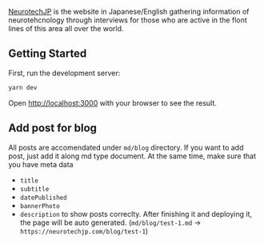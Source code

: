 [NeurotechJP](https://neurotechjp.com) is the website in Japanese/English gathering information of neurotehcnology through interviews for those who are active in the flont lines of this area all over the world.

## Getting Started

First, run the development server:

```bash
yarn dev
```

Open [http://localhost:3000](http://localhost:3000) with your browser to see the result.

## Add post for blog

All posts are accomendated under `md/blog` directory.
If you want to add post, just add it along md type document. At the same time, make sure that you have meta data

- `title`
- `subtitle`
- `datePublished`
- `bannerPhoto`
- `description`
  to show posts correclty.
  After finishing it and deploying it, the page will be auto generated.
  (`md/blog/test-1.md` -> `https://neurotechjp.com/blog/test-1`)
